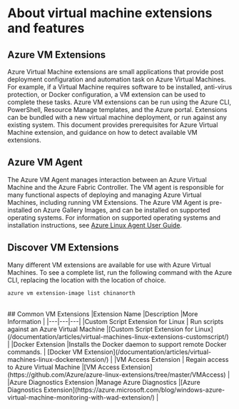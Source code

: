 <properties
 pageTitle="Virtual machine extensions and features | Azure"
 description="Learn what extensions are available for Azure virtual machines, grouped by what they provide or improve."
 services="virtual-machines-linux"
 documentationCenter=""
 authors="neilpeterson"
 manager="timlt"
 editor=""
 tags="azure-service-management,azure-resource-manager"/>

<tags
 ms.service="virtual-machines-linux"
 ms.devlang="na"
 ms.topic="article"
 ms.tgt_pltfrm="vm-linux"
 ms.workload="infrastructure-services"
 ms.date="09/22/2016"
 wacn.date=""
 ms.author="nepeters"/>

# About virtual machine extensions and features

## Azure VM Extensions

Azure Virtual Machine extensions are small applications that provide post deployment configuration and automation task on Azure Virtual Machines. For example, if a Virtual Machine requires software to be installed, anti-virus protection, or Docker configuration, a VM extension can be used to complete these tasks. Azure VM extensions can be run using the Azure CLI, PowerShell, Resource Manage templates, and the Azure portal. Extensions can be bundled with a new virtual machine deployment, or run against any existing system.
This document provides prerequisites for Azure Virtual Machine extension, and guidance on how to detect available VM extensions. 
## Azure VM Agent
The Azure VM Agent manages interaction between an Azure Virtual Machine and the Azure Fabric Controller. The VM agent is responsible for many functional aspects of deploying and managing Azure Virtual Machines, including running VM Extensions. The Azure VM Agent is pre-installed on Azure Gallery Images, and can be installed on supported operating systems. 
For information on supported operating systems and installation instructions, see [Azure Linux Agent User Guide](/documentation/articles/virtual-machines-linux-agent-user-guide/).
## Discover VM Extensions
Many different VM extensions are available for use with Azure Virtual Machines. To see a complete list, run the following command with the Azure CLI, replacing the location with the location of choice.
```none
azure vm extension-image list chinanorth
```
<br />
## Common VM Extensions
|Extension Name   |Description   |More Information   |
|---|---|---|
|Custom Script Extension for Linux  | Run scripts against an Azure Virtual Machine  |[Custom Script Extension for Linux](/documentation/articles/virtual-machines-linux-extensions-customscript/)   |
|Docker Extension |Installs the Docker daemon to support remote Docker commands.  | [Docker VM Extension](/documentation/articles/virtual-machines-linux-dockerextension/)  |
|VM Access Extension | Regain access to Azure Virtual Machine  |[VM Access Extension](https://github.com/Azure/azure-linux-extensions/tree/master/VMAccess) |
|Azure Diagnostics Extension |Manage Azure Diagnostics |[Azure Diagnostics Extension](https://azure.microsoft.com/blog/windows-azure-virtual-machine-monitoring-with-wad-extension/) |
